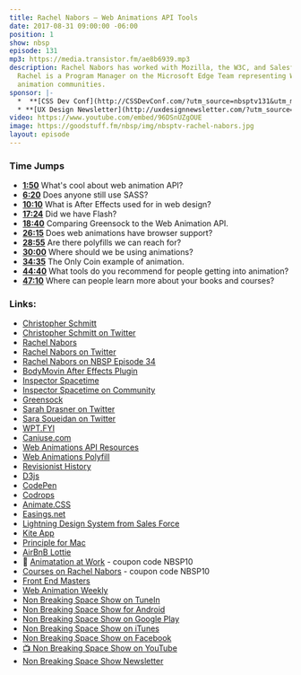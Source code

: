 ```yaml
---
title: Rachel Nabors — Web Animations API Tools
date: 2017-08-31 09:00:00 -06:00
position: 1
show: nbsp
episode: 131
mp3: https://media.transistor.fm/ae8b6939.mp3
description: Rachel Nabors has worked with Mozilla, the W3C, and Salesforce. Currently,
  Rachel is a Program Manager on the Microsoft Edge Team representing Web design and
  animation communities.
sponsor: |-
  *  **[CSS Dev Conf](http://CSSDevConf.com/?utm_source=nbsptv131&utm_medium=podcast&utm_campaign=cssdevconf2017)** — Conference dedicated to CSS and its super friend technologies like JavaScript, Sass, npm, and more. A limited supply of Early Bird Tickets now on sale. [Register now!](http://CSSDevConf.com/?utm_source=nbsptv131&utm_medium=podcast&utm_campaign=cssdevconf2017)
  * **[UX Design Newsletter](http://uxdesignnewsletter.com/?utm_source=nbsptv131&utm_medium=podcast&utm_campaign=uxdesignnewsletter)** — A weekly free newsletter containing a collection of tutorials, articles, and videos about front-end design and development, plus tips on how to bring better engagement to the multi-device world curated by Christopher Schmitt. [Sign up now!](http://uxdesignnewsletter.com/?utm_source=nbsptv131&utm_medium=podcast&utm_campaign=uxdesignnewsletter)
video: https://www.youtube.com/embed/96DSnUZgOUE
image: https://goodstuff.fm/nbsp/img/nbsptv-rachel-nabors.jpg
layout: episode
---
```


### Time Jumps

* **[1:50](http://goodstuff.fm/nbsp/131#t=1:50)** What's cool about web animation API?
* **[6:20](http://goodstuff.fm/nbsp/131#t=6:20)** Does anyone still use SASS?
* **[10:10](http://goodstuff.fm/nbsp/131#t=10:10)** What is After Effects used for in web design?
* **[17:24](http://goodstuff.fm/nbsp/131#t=17:24)** Did we have Flash?
* **[18:40](http://goodstuff.fm/nbsp/131#t=18:40)** Comparing Greensock to the Web Animation API.
* **[26:15](http://goodstuff.fm/nbsp/131#t=26:15)** Does web animations have browser support?
* **[28:55](http://goodstuff.fm/nbsp/131#t=28:55)** Are there polyfills we can reach for?
* **[30:00](http://goodstuff.fm/nbsp/131#t=30:00)** Where should we be using animations?
* **[34:35](http://goodstuff.fm/nbsp/131#t=34:35)** The Only Coin example of animation.
* **[44:40](http://goodstuff.fm/nbsp/131#t=44:40)** What tools do you recommend for people getting into animation?
* **[47:10](http://goodstuff.fm/nbsp/131#t=47:10)** Where can people learn more about your books and courses?


### Links:

* [Christopher Schmitt](http://Christopher.org)
* [Christopher Schmitt on Twitter](https://twitter.com/teleject)
* [Rachel Nabors](http://rachelnabors.com)
* [Rachel Nabors on Twitter](https://twitter.com/rachelnabors)
* [Rachel Nabors on NBSP Episode 34](https://goodstuff.fm/nbsp/34)
* [BodyMovin After Effects Plugin](https://github.com/bodymovin/bodymovin)
* [Inspector Spacetime](https://google.github.io/inspectorspacetime/)
* [Inspector Spacetime on Community](https://www.youtube.com/watch?v=WQAgPaJvvHU)
* [Greensock](https://greensock.com)
* [Sarah Drasner on Twitter](https://twitter.com/sarah_edo)
* [Sara Soueidan on Twitter](https://twitter.com/SaraSoueidan)
* [WPT.FYI](http://wpt.fyi)
* [Caniuse.com](http://caniuse.com)
* [Web Animations API Resources](http://rachelnabors.com/waapi)
* [Web Animations Polyfill](https://github.com/web-animations/web-animations-js)
* [Revisionist History](http://revisionisthistory.com)
* [D3js](https://d3js.org)
* [CodePen](https://codepen.io)
* [Codrops](https://tympanus.net/codrops/)
* [Animate.CSS](https://daneden.github.io/animate.css/)
* [Easings.net](http://easings.net)
* [Lightning Design System from Sales Force](https://www.lightningdesignsystem.com)
* [Kite App](https://kiteapp.co)
* [Principle for Mac](http://principleformac.com)
* [AirBnB Lottie](https://airbnb.design/lottie/)
* 📘 [Animatation at Work](https://abookapart.com/products/animation-at-work) - coupon code NBSP10
* [Courses on Rachel Nabors](http://courses.rachelnabors.com) - coupon code NBSP10
* [Front End Masters](https://frontendmasters.com)
* [Web Animation Weekly](http://webanimationweekly.com)
* [Non Breaking Space Show on TuneIn](http://tunein.com/radio/Non-Breaking-Space-Show-p885155/)
* [Non Breaking Space Show for Android](http://subscribeonandroid.com/feeds.goodstuff.fm/nbsp)
* [Non Breaking Space Show on Google Play](https://playmusic.app.goo.gl/?ibi=com.google.PlayMusic&isi=691797987&ius=googleplaymusic&link=https://play.google.com/music/m/Iw5ik6iwalo5vmda5rqyrotdney?t%3DNon_Breaking_Space_Show%26pcampaignid%3DMKT-na-all-co-pr-mu-pod-16)
* [Non Breaking Space Show on iTunes](https://itunes.apple.com/ca/podcast/non-breaking-space-show/id507162981?mt=2&ign-mpt=uo%3D4)
* [Non Breaking Space Show on Facebook](https://www.facebook.com/nbsptv)
* [📺 Non Breaking Space Show on YouTube](https://www.youtube.com/channel/UC--mqA75V3CM8hxId0l7e_g?sub_confirmation=1)
* [Non Breaking Space Show Newsletter](http://newsletter.nonbreakingspace.tv/)
